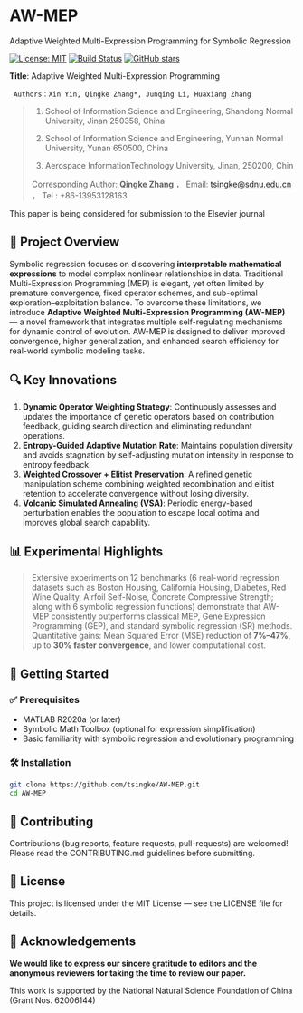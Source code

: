 
# AW-MEP  
Adaptive Weighted Multi-Expression Programming for Symbolic Regression  

[![License: MIT](https://img.shields.io/badge/License-MIT-blue.svg)](LICENSE) [![Build Status](https://img.shields.io/badge/build-passing-brightgreen.svg)](https://github.com/tsingke/AW-MEP) [![GitHub stars](https://img.shields.io/github/stars/tsingke/AW-MEP.svg)](https://github.com/tsingke/AW-MEP/stargazers)  

**Title**: Adaptive Weighted Multi-Expression Programming

```
 Authors：Xin Yin, Qingke Zhang*, Junqing Li, Huaxiang Zhang
```
> 1. School of Information Science and Engineering, Shandong Normal University, Jinan 250358, China
> 
> 2. School of Information Science and Engineering, Yunnan Normal University,  Yunan 650500, China
> 
> 3. Aerospace InformationTechnology University, Jinan, 250200, Chin
>
> 
> Corresponding Author: **Qingke Zhang** ， Email: tsingke@sdnu.edu.cn ， Tel :  +86-13953128163

This paper is being considered for submission to the Elsevier journal

## 🚀 Project Overview  
Symbolic regression focuses on discovering **interpretable mathematical expressions** to model complex nonlinear relationships in data. Traditional Multi-Expression Programming (MEP) is elegant, yet often limited by premature convergence, fixed operator schemes, and sub-optimal exploration–exploitation balance. To overcome these limitations, we introduce **Adaptive Weighted Multi-Expression Programming (AW-MEP)** — a novel framework that integrates multiple self-regulating mechanisms for dynamic control of evolution. AW-MEP is designed to deliver improved convergence, higher generalization, and enhanced search efficiency for real-world symbolic modeling tasks.  

## 🔍 Key Innovations  
1. **Dynamic Operator Weighting Strategy**: Continuously assesses and updates the importance of genetic operators based on contribution feedback, guiding search direction and eliminating redundant operations.  
2. **Entropy-Guided Adaptive Mutation Rate**: Maintains population diversity and avoids stagnation by self-adjusting mutation intensity in response to entropy feedback.  
3. **Weighted Crossover + Elitist Preservation**: A refined genetic manipulation scheme combining weighted recombination and elitist retention to accelerate convergence without losing diversity.  
4. **Volcanic Simulated Annealing (VSA)**: Periodic energy-based perturbation enables the population to escape local optima and improves global search capability.  

## 📊 Experimental Highlights  
> Extensive experiments on 12 benchmarks (6 real-world regression datasets such as Boston Housing, California Housing, Diabetes, Red Wine Quality, Airfoil Self-Noise, Concrete Compressive Strength; along with 6 symbolic regression functions) demonstrate that AW-MEP consistently outperforms classical MEP, Gene Expression Programming (GEP), and standard symbolic regression (SR) methods.  
> Quantitative gains: Mean Squared Error (MSE) reduction of **7%–47%**, up to **30% faster convergence**, and lower computational cost.  

## 🧩 Getting Started  

### ✅ Prerequisites  
- MATLAB R2020a (or later)  
- Symbolic Math Toolbox (optional for expression simplification)  
- Basic familiarity with symbolic regression and evolutionary programming  

### 🛠 Installation  
```bash
git clone https://github.com/tsingke/AW-MEP.git  
cd AW-MEP
```

## 🤝 Contributing

Contributions (bug reports, feature requests, pull-requests) are welcomed! Please read the CONTRIBUTING.md
 guidelines before submitting.

##  📄 License

This project is licensed under the MIT License — see the LICENSE
 file for details.

 ## 🙏 Acknowledgements

**We would like to express our sincere gratitude to editors and the anonymous reviewers for taking the time to review our paper.** 

This work is supported by the National Natural Science Foundation of China (Grant Nos. 62006144) 
